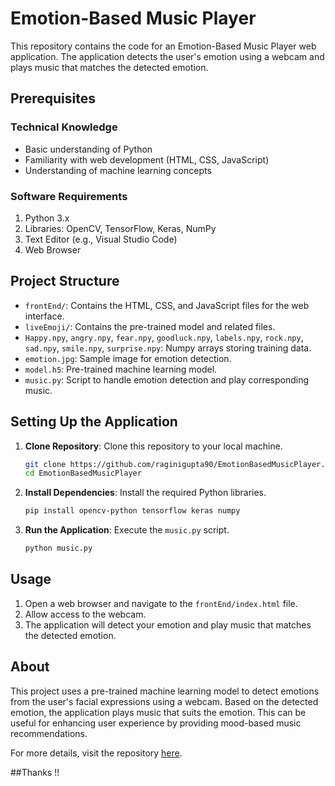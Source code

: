 # Emotion-Based Music Player

This repository contains the code for an Emotion-Based Music Player web application. The application detects the user's emotion using a webcam and plays music that matches the detected emotion.

## Prerequisites

### Technical Knowledge
- Basic understanding of Python
- Familiarity with web development (HTML, CSS, JavaScript)
- Understanding of machine learning concepts

### Software Requirements
1. Python 3.x
2. Libraries: OpenCV, TensorFlow, Keras, NumPy
3. Text Editor (e.g., Visual Studio Code)
4. Web Browser

## Project Structure

- `frontEnd/`: Contains the HTML, CSS, and JavaScript files for the web interface.
- `liveEmoji/`: Contains the pre-trained model and related files.
- `Happy.npy`, `angry.npy`, `fear.npy`, `goodluck.npy`, `labels.npy`, `rock.npy`, `sad.npy`, `smile.npy`, `surprise.npy`: Numpy arrays storing training data.
- `emotion.jpg`: Sample image for emotion detection.
- `model.h5`: Pre-trained machine learning model.
- `music.py`: Script to handle emotion detection and play corresponding music.

## Setting Up the Application

1. **Clone Repository**: Clone this repository to your local machine.
    ```bash
    git clone https://github.com/raginigupta90/EmotionBasedMusicPlayer.git
    cd EmotionBasedMusicPlayer
    ```
2. **Install Dependencies**: Install the required Python libraries.
    ```bash
    pip install opencv-python tensorflow keras numpy
    ```
3. **Run the Application**: Execute the `music.py` script.
    ```bash
    python music.py
    ```

## Usage

1. Open a web browser and navigate to the `frontEnd/index.html` file.
2. Allow access to the webcam.
3. The application will detect your emotion and play music that matches the detected emotion.

## About

This project uses a pre-trained machine learning model to detect emotions from the user's facial expressions using a webcam. Based on the detected emotion, the application plays music that suits the emotion. This can be useful for enhancing user experience by providing mood-based music recommendations.

For more details, visit the repository [here](https://github.com/raginigupta90/EmotionBasedMusicPlayer).

##Thanks !! 
